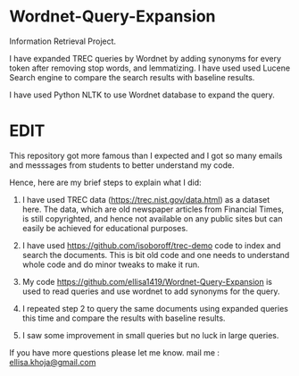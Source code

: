 # Wordnet-Query-Expansion

Information Retrieval Project.

I have expanded TREC queries by Wordnet by adding synonyms for every token  after removing stop words, and lemmatizing.
I have used used Lucene Search engine to compare the search results with baseline results.

I have used Python NLTK to use Wordnet database to expand the query.


# EDIT
This repository got more famous than I expected and I got so many emails and messsages from students to better understand my code.

Hence, here are my brief steps to explain what I did:

1) I have used TREC data (https://trec.nist.gov/data.html)  as a dataset here. The data, which are old newspaper articles from Financial Times, is still copyrighted, and hence not available on any public sites but can easily be achieved for educational purposes.



2) I have used https://github.com/isoboroff/trec-demo code to index and search the documents. This is bit old code and one needs to understand whole code and do minor tweaks to make it run.



3) My code https://github.com/ellisa1419/Wordnet-Query-Expansion is used to read queries and use wordnet to add synonyms for the query.



4) I repeated step 2 to query the same documents using expanded queries this time and compare the results with baseline results.



5) I saw some improvement in small queries but no luck in large queries.



If you have more questions please let me know. mail me : ellisa.khoja@gmail.com
